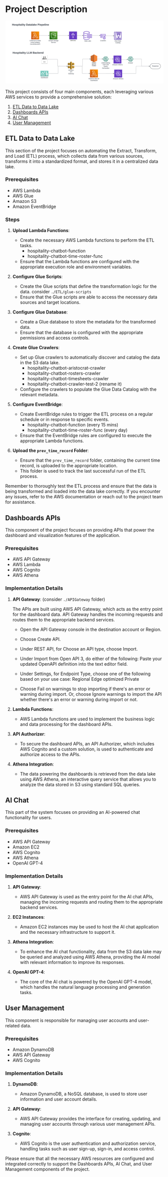 # Project Description

![First](./diagram.PNG)

This project consists of four main components, each leveraging various AWS services to provide a comprehensive solution:

1. [ETL Data to Data Lake](#etl-data-to-data-lake)
2. [Dashboards APIs](#dashboards-apis)
3. [AI Chat](#ai-chat)
4. [User Management](#user-management)

## ETL Data to Data Lake

This section of the project focuses on automating the Extract, Transform, and Load (ETL) process, which collects data from various sources, transforms it into a standardized format, and stores it in a centralized data lake.

### Prerequisites
- AWS Lambda
- AWS Glue
- Amazon S3
- Amazon EventBridge

### Steps

1. **Upload Lambda Functions**:
   - Create the necessary AWS Lambda functions to perform the ETL tasks.
      - hospitality-chatbot-function
      - hospitality-chatbot-time-roster-func
   - Ensure that the Lambda functions are configured with the appropriate execution role and environment variables.

2. **Configure Glue Scripts**:
   - Create the Glue scripts that define the transformation logic for the data. consider `./ETL/glue-scripts`
   - Ensure that the Glue scripts are able to access the necessary data sources and target locations.

3. **Configure Glue Database**:
   - Create a Glue database to store the metadata for the transformed data.
   - Ensure that the database is configured with the appropriate permissions and access controls.

4. **Create Glue Crawlers**:
   - Set up Glue crawlers to automatically discover and catalog the data in the S3 data lake.
      - hospitality-chatbot-aristocrat-crawler
      - hospitality-chatbot-rosters-crawler
      - hospitality-chatbot-timesheets-crawler
      - hospitality-chatbot-crawler-test-2 (rename it)
   - Configure the crawlers to populate the Glue Data Catalog with the relevant metadata.

5. **Configure EventBridge**:
   - Create EventBridge rules to trigger the ETL process on a regular schedule or in response to specific events.
      - hospitality-chatbot-function (every 15 mins)
      - hospitality-chatbot-time-roster-func (every day)
   - Ensure that the EventBridge rules are configured to execute the appropriate Lambda functions.

6. **Upload the `prev_time_record` Folder**:
   - Ensure that the `prev_time_record` folder, containing the current time record, is uploaded to the appropriate location.
   - This folder is used to track the last successful run of the ETL process.

Remember to thoroughly test the ETL process and ensure that the data is being transformed and loaded into the data lake correctly. If you encounter any issues, refer to the AWS documentation or reach out to the project team for assistance.

## Dashboards APIs

This component of the project focuses on providing APIs that power the dashboard and visualization features of the application.

### Prerequisites
- AWS API Gateway
- AWS Lambda
- AWS Cognito
- AWS Athena

### Implementation Details

1. **API Gateway**: (consider `./APIGateway` folder)
   
   The APIs are built using AWS API Gateway, which acts as the entry point for the dashboard data.
   API Gateway handles the incoming requests and routes them to the appropriate backend services.
    -   Open the API Gateway console in the destination account or Region.

    - Choose Create API.

    -    Under REST API, for Choose an API type, choose Import.

    -    Under Import from  Open API 3, do either of the following:
    Paste your updated OpenAPI definition into the text editor field.

    -    Under Settings, for Endpoint Type, choose one of the following based on your use case:
    Regional
    Edge optimized
    Private

    -    Choose Fail on warnings to stop importing if there's an error or warning during import. Or, choose Ignore warnings to import the API whether there's an error or warning during import or not.

2. **Lambda Functions**:
   - AWS Lambda functions are used to implement the business logic and data processing for the dashboard APIs.

3. **API Authorizer**:
   - To secure the dashboard APIs, an API Authorizer, which includes AWS Cognito and a custom solution, is used to authenticate and authorize access to the APIs.

4. **Athena Integration**:
   - The data powering the dashboards is retrieved from the data lake using AWS Athena, an interactive query service that allows you to analyze the data stored in S3 using standard SQL queries.

## AI Chat

This part of the system focuses on providing an AI-powered chat functionality for users.

### Prerequisites
- AWS API Gateway
- Amazon EC2
- AWS Cognito
- AWS Athena
- OpenAI GPT-4

### Implementation Details

1. **API Gateway**:
   - AWS API Gateway is used as the entry point for the AI chat APIs, managing the incoming requests and routing them to the appropriate backend services.

2. **EC2 Instances**:
   - Amazon EC2 instances may be used to host the AI chat application and the necessary infrastructure to support it.


3. **Athena Integration**:
   - To enhance the AI chat functionality, data from the S3 data lake may be queried and analyzed using AWS Athena, providing the AI model with relevant information to improve its responses.

4. **OpenAI GPT-4**:
   - The core of the AI chat is powered by the OpenAI GPT-4 model, which handles the natural language processing and generation tasks.

## User Management

This component is responsible for managing user accounts and user-related data.

### Prerequisites
- Amazon DynamoDB
- AWS API Gateway
- AWS Cognito

### Implementation Details

1. **DynamoDB**:
   - Amazon DynamoDB, a NoSQL database, is used to store user information and user account details.

2. **API Gateway**:
   - AWS API Gateway provides the interface for creating, updating, and managing user accounts through various user management APIs.

3. **Cognito**:
   - AWS Cognito is the user authentication and authorization service, handling tasks such as user sign-up, sign-in, and access control.

Please ensure that all the necessary AWS resources are configured and integrated correctly to support the Dashboards APIs, AI Chat, and User Management components of the project.